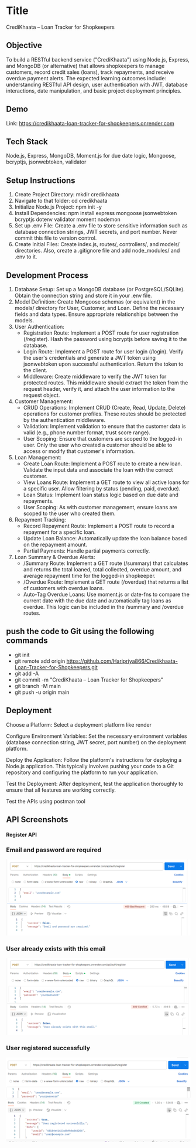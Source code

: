 # Title
CrediKhaata – Loan Tracker for Shopkeepers

## Objective
To build a RESTful backend service ("CrediKhaata") using Node.js, Express, and MongoDB (or alternative) that allows shopkeepers to manage customers, record credit sales (loans), track repayments, and receive overdue payment alerts. The expected learning outcomes include: understanding RESTful API design, user authentication with JWT, database interactions, date manipulation, and basic project deployment principles.

## Demo

Link: https://credikhaata-loan-tracker-for-shopkeepers.onrender.com

## Tech Stack
Node.js, Express, MongoDB, Moment.js for due date logic, Mongoose, bcryptjs, jsonwebtoken, validator

## Setup Instructions
1) Create Project Directory: mkdir credikhaata
2) Navigate to that folder: cd credikhaata
3) Initialize Node.js Project: npm init -y
4) Install Dependencies: npm install express mongoose jsonwebtoken bcryptjs dotenv validator moment nodemon 
5) Set up .env File: Create a .env file to store sensitive information such as database connection strings, JWT secrets, and port number. Never commit this file to version control.
6) Create Initial Files: Create index.js, routes/, controllers/, and models/ directories. Also, create a .gitignore file and add node_modules/ and .env to it.

## Development Process
1) Database Setup: Set up a MongoDB database (or PostgreSQL/SQLite). Obtain the connection string and store it in your .env file.
2) Model Definition: Create Mongoose schemas (or equivalent) in the models/ directory for User, Customer, and Loan. Define the necessary fields and data types. Ensure appropriate relationships between the models.
3) User Authentication:
    * Registration Route: Implement a POST route for user registration (/register). Hash the password using bcryptjs before saving it to the database.
    * Login Route: Implement a POST route for user login (/login). Verify the user's credentials and generate a JWT token using jsonwebtoken upon successful authentication. Return the token to the client.
    * Middleware: Create middleware to verify the JWT token for protected routes. This middleware should extract the token from the request header, verify it, and attach the user information to the request object.
4) Customer Management:
    * CRUD Operations: Implement CRUD (Create, Read, Update, Delete) operations for customer profiles. These routes should be protected by the authentication middleware.
    * Validation: Implement validation to ensure that the customer data is valid (e.g., phone number format, trust score range).
    * User Scoping: Ensure that customers are scoped to the logged-in user. Only the user who created a customer should be able to access or modify that customer's information.
5) Loan Management:
    * Create Loan Route: Implement a POST route to create a new loan. Validate the input data and associate the loan with the correct customer.
    * View Loans Route: Implement a GET route to view all active loans for a specific user. Allow filtering by status (pending, paid, overdue).
    * Loan Status: Implement loan status logic based on due date and repayments.
    * User Scoping: As with customer management, ensure loans are scoped to the user who created them.
6) Repayment Tracking:
    * Record Repayment Route: Implement a POST route to record a repayment for a specific loan.
    * Update Loan Balance: Automatically update the loan balance based on the repayment amount.
    * Partial Payments: Handle partial payments correctly.
7) Loan Summary & Overdue Alerts:
    * /Summary Route: Implement a GET route (/summary) that calculates and returns the total loaned, total collected, overdue amount, and average repayment time for the logged-in shopkeeper.
    * /Overdue Route: Implement a GET route (/overdue) that returns a list of customers with overdue loans.
    * Auto-Tag Overdue Loans: Use moment.js or date-fns to compare the current date with the due date and automatically tag loans as overdue. This logic can be included in the /summary and /overdue routes.

## push the code to Git using the following commands
* git init
* git remote add origin https://github.com/Haripriya866/Credikhaata-Loan-Tracker-for-Shopkeepers.git
* git add -A
* git commit -m "CrediKhaata – Loan Tracker for Shopkeepers"
* git branch -M main
* git push -u origin main
  
## Deployment
Choose a Platform: Select a deployment platform like render

Configure Environment Variables: Set the necessary environment variables (database connection string, JWT secret, port number) on the deployment platform.


Deploy the Application: Follow the platform's instructions for deploying a Node.js application. This typically involves pushing your code to a Git repository and configuring the platform to run your application.

Test the Deployment: After deployment, test the application thoroughly to ensure that all features are working correctly.

Test the APIs using postman tool

## API Screenshots

#### Register API

### Email and password are required
![Missing Fields](./screenshots/register/missing-fields.png)

 ### User already exists with this email
![Email Exists](./screenshots/register/email-already-exists.png)

### User registered successfully
![Success](./screenshots/register/success.png)
